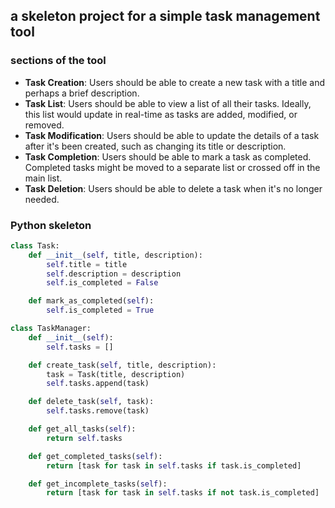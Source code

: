 ## a skeleton project for a simple task management tool

### sections of the tool
- **Task Creation**: Users should be able to create a new task with a title and perhaps a brief description.
- **Task List**: Users should be able to view a list of all their tasks. Ideally, this list would update in real-time as tasks are added, modified, or removed.
- **Task Modification**: Users should be able to update the details of a task after it's been created, such as changing its title or description.
- **Task Completion**: Users should be able to mark a task as completed. Completed tasks might be moved to a separate list or crossed off in the main list.
- **Task Deletion**: Users should be able to delete a task when it's no longer needed.



### Python skeleton
```python
class Task:
    def __init__(self, title, description):
        self.title = title
        self.description = description
        self.is_completed = False

    def mark_as_completed(self):
        self.is_completed = True

class TaskManager:
    def __init__(self):
        self.tasks = []

    def create_task(self, title, description):
        task = Task(title, description)
        self.tasks.append(task)

    def delete_task(self, task):
        self.tasks.remove(task)

    def get_all_tasks(self):
        return self.tasks

    def get_completed_tasks(self):
        return [task for task in self.tasks if task.is_completed]

    def get_incomplete_tasks(self):
        return [task for task in self.tasks if not task.is_completed]
```
